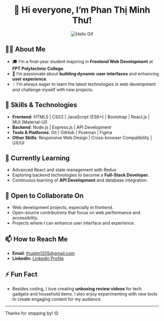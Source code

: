 # <h1 align="center">👋 Hi everyone, I’m Phan Thị Minh Thư!</h1>

<p align="center">
  <img src="https://media.giphy.com/media/hL9q5k9dk9l0wGd4e0/giphy.gif?cid=ecf05e47onbm8yhdykpnjrbqohebfo7r01baj4mwkodn9w0i&ep=v1_gifs_search&rid=giphy.gif&ct=g" alt="Hello Gif" />
</p>

## 👩‍💻 About Me
- 🎓 I’m a final-year student majoring in **Frontend Web Development** at **FPT Polytechnic College**.
- 👀 I’m passionate about **building dynamic user interfaces** and enhancing **user experience**.
- 💡 I’m always eager to learn the latest technologies in web development and challenge myself with new projects.

## 🚀 Skills & Technologies
- **Frontend**: HTML5 | CSS3 | JavaScript (ES6+) | Bootstrap | React.js | MUI (Material-UI)
- **Backend**: Node.js | Express.js | API Development
- **Tools & Platforms**: Git | GitHub | Postman | Figma
- **Other Skills**: Responsive Web Design | Cross-browser Compatibility | UX/UI

## 🌱 Currently Learning
- Advanced React and state management with Redux
- Exploring backend technologies to become a **Full-Stack Developer**.
- Continuous learning of **API Development** and database integration.

## 🤝 Open to Collaborate On
- Web development projects, especially in frontend.
- Open-source contributions that focus on web performance and accessibility.
- Projects where I can enhance user interface and experience.

## 📫 How to Reach Me
- **Email**: thuptm1205@gmail.com
- **LinkedIn**: [LinkedIn Profile](https://www.linkedin.com/in/th%C6%B0-phan-00241a303?utm_source=share&utm_campaign=share_via&utm_content=profile&utm_medium=ios_app)

## ⚡ Fun Fact
- Besides coding, I love creating **unboxing review videos** for tech gadgets and household items. I also enjoy experimenting with new tools to create engaging content for my audience.

---

Thanks for stopping by! 😊

<!---
ThuHocVietCode/ThuHocVietCode is a ✨ special ✨ repository because its README.md (this file) appears on your GitHub profile.
You can click the Preview link to take a look at your changes.
--->


